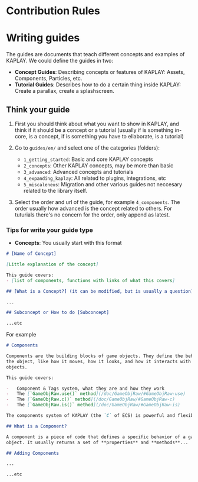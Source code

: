 # Contribution Rules

# Writing guides

The guides are documents that teach different concepts and examples of KAPLAY. We could define the guides in two:

- **Concept Guides**: Describing concepts or features of KAPLAY: Assets, Components, Particles, etc.
- **Tutorial Guides**: Describes how to do a certain thing inside KAPLAY: Create a parallax, create a splashscreen.

## Think your guide

1. First you should think about what you want to show in KAPLAY, and think if it should be a concept or a tutorial (usually if is something in-core, is a concept, if is something you have to ellaborate, is a tutorial)
2. Go to `guides/en/` and select one of the categories (folders):
   
   - `1_getting_started`: Basic and core KAPLAY concepts
   - `2_concepts`: Other KAPLAY concepts, may be more than basic
   - `3_advanced`: Advanced concepts and tutorials
   - `4_expanding_kaplay`: All related to plugins, integrations, etc
   - `5_miscaleneus`: Migration and other various guides not neccesary related to the library itself.
     
4. Select the order and url of the guide, for example `4_components`. The order usually how advanced is the concept related to others. For tuturials there's no concern for the order, only append as latest.

### Tips for write your guide type

- **Concepts**: You usually start with this format

```md
# [Name of Concept]

[Little explanation of the concept]

This guide covers:
- [list of components, functions with links of what this covers]

## [What is a Concept?] (it can be modified, but is usually a question)

...

## Subconcept or How to do [Subconcept]

...etc
```

For example


```md
# Components

Components are the building blocks of game objects. They define the behavior of
the object, like how it moves, how it looks, and how it interacts with other
objects.

This guide covers:

-   Component & Tags system, what they are and how they work
-   The [`GameObjRaw.use()` method](/doc/GameObjRaw/#GameObjRaw-use)
-   The [`GameObjRaw.c()` method](/doc/GameObjRaw/#GameObjRaw-c)
-   The [`GameObjRaw.is()` method](/doc/GameObjRaw/#GameObjRaw-is)

The components system of KAPLAY (the `C` of ECS) is powerful and flexible.

## What is a Component?

A component is a piece of code that defines a specific behavior of a game
object. It usually returns a set of **properties** and **methods**...

## Adding Components

...

...etc
```
